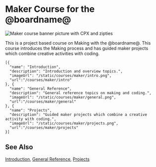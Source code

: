 # Maker Course for the @boardname@

![Maker course banner picture with CPX and zipties](/static/courses/maker/maker.jpg)

This is a project based course on Making with the @boardname@. This course introduces the Making process and has guided maker projects which combine creative activities with coding.

```codecard
[{
  "name": "Introduction",
  "description": "Introduction and overview topics.",
  "imageUrl": "/static/courses/maker/intro.png",
  "url":"/courses/maker/intro"
}, {
  "name": "General Reference",
  "description": "General reference topics on making and coding.",
  "imageUrl": "/static/courses/maker/general.png",
  "url":"/courses/maker/general"
}, {
  "name": "Projects",
  "description": "Guided maker projects which combine a creative activity with coding.",
  "imageUrl": "/static/courses/maker/projects.png",
  "url":"/courses/maker/projects"
}]
```

## See Also

[Introduction](/courses/maker/introduction),
[General Reference](/courses/maker/general),
[Projects](/courses/maker/projects)
